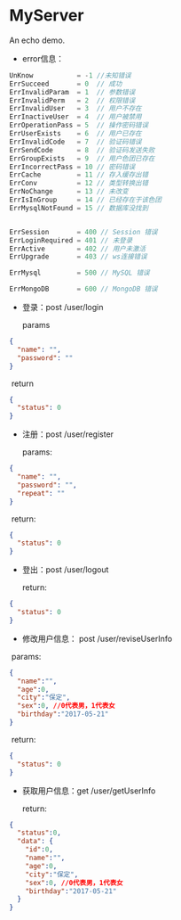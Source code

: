 # MyServer
An echo demo.

* error信息：

```go
UnKnow           = -1 //未知错误
ErrSucceed       = 0  // 成功
ErrInvalidParam  = 1  // 参数错误
ErrInvalidPerm   = 2  // 权限错误
ErrInvalidUser   = 3  // 用户不存在
ErrInactiveUser  = 4  // 用户被禁用
ErrOperationPass = 5  // 操作密码错误
ErrUserExists    = 6  // 用户已存在
ErrInvalidCode   = 7  // 验证码错误
ErrSendCode      = 8  // 验证码发送失败
ErrGroupExists   = 9  // 用户色团已存在
ErrIncorrectPass = 10 // 密码错误
ErrCache         = 11 // 存入缓存出错
ErrConv          = 12 // 类型转换出错
ErrNoChange      = 13 // 未改变
ErrIsInGroup     = 14 // 已经存在于该色团
ErrMysqlNotFound = 15 // 数据库没找到


ErrSession       = 400 // Session 错误
ErrLoginRequired = 401 // 未登录
ErrActive        = 402 // 用户未激活
ErrUpgrade       = 403 // ws连接错误

ErrMysql         = 500 // MySQL 错误

ErrMongoDB       = 600 // MongoDB 错误
```

* 登录：post   /user/login

  params

```json
{
  "name": "",
  "password": ""
}
```
​       return

```json
{
  "status": 0
}
```

* 注册：post   /user/register

  params:

```json
{
  "name": "",
  "password": "",
  "repeat": ""
}
```
​      return: 

```json
{
  "status": 0
}
```

* 登出：post  /user/logout

  return:

```json
{
  "status": 0
}
```

* 修改用户信息： post  /user/reviseUserInfo

​	params:

```json
{
  "name":"",
  "age":0,
  "city":"保定",
  "sex":0, //0代表男，1代表女
  "birthday":"2017-05-21"
}
```
​       return:

```json
{
  "status": 0
}
```

* 获取用户信息：get  /user/getUserInfo

  return: 

```json
{
  "status":0,
  "data": {
  	"id":0,
  	"name":"",
  	"age":0,
  	"city":"保定",
  	"sex":0, //0代表男，1代表女
  	"birthday":"2017-05-21"
  }
}
```

